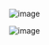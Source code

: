 ![image](https://github.com/DoubleDRG/-Study-/assets/147648419/340adb8d-1275-4829-b43a-fd699550b692)

![image](https://github.com/DoubleDRG/-Study-/assets/147648419/ac117a46-02f3-452f-8c85-fe59c0e8529e)

